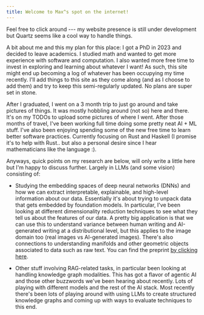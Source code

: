 ```yaml
---
title: Welcome to Max^s spot on the internet!
---
```


Feel free to click around --- my website presence is still under development but Quartz seems like a cool way to handle things.

A bit about me and this my plan for this place: I got a PhD in 2023 and decided to leave academics. I studied math and wanted to get more experience with software and computation. I also wanted more free time to invest in exploring and learning about whatever I want! As such, this site might end up becoming a log of whatever has been occupying my time recently. I'll add things to this site as they come along (and as I choose to add them) and try to keep this semi-regularly updated. No plans are super set in stone.

After I graduated, I went on a 3 month trip to just go around and take pictures of things. It was mostly hobbling around (not so) here and there. It's on my TODOs to upload some pictures of where I went. After those months of travel, I've been working full time doing some pretty neat AI + ML stuff. I've also been enjoying spending some of the new free time to learn better software practices. Currently focusing on Rust and Haskell (I promise it's to help with Rust.. but also a personal desire since I hear mathematicians like the language :).

Anyways, quick points on my research are below, will only write a little here but I'm happy to discuss further. Largely in LLMs (and some vision) consisting of:

- Studying the embedding spaces of deep neural networks (DNNs) and how we can extract interpretable, explainable, and high-level information about our data. Essentially it's about trying to unpack data that gets embedded by foundation models. In particular, I've been looking at different dimensionality reduction techniques to see what they tell us about the features of our data. A pretty big application is that we can use this to understand variance between human writing and AI-generated writing at a distributional level, but this applies to the image domain too (real images vs AI-generated images). There's also connections to understanding manifolds and other geometric objects associated to data such as raw text. You can find the preprint [by clicking here](https://www.arxiv.org/abs/2408.10437).

- Other stuff involving RAG-related tasks, in particular been looking at handling knowledge graph modalities. This has got a flavor of agentic AI and those other buzzwords we've been hearing about recently. Lots of playing with different models and the rest of the AI stack. Most recently there's been lots of playing around with using LLMs to create structured knowledge graphs and coming up with ways to evaluate techniques to this end.